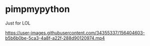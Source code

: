 # pimpmypython
Just for LOL


https://user-images.githubusercontent.com/34355337/156404603-b5b6b0be-5ca3-4a8f-a22f-288d90120974.mp4

